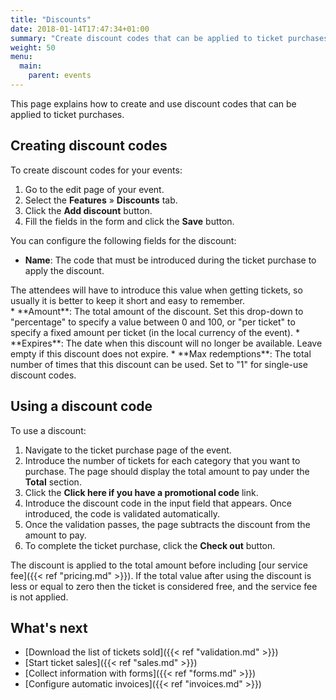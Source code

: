```yaml
---
title: "Discounts"
date: 2018-01-14T17:47:34+01:00
summary: "Create discount codes that can be applied to ticket purchases."
weight: 50
menu:
  main:
    parent: events
---
```


This page explains how to create and use discount codes that can be applied to ticket purchases.

## Creating discount codes

To create discount codes for your events:

1. Go to the edit page of your event.
2. Select the **Features** &raquo; **Discounts** tab.
3. Click the **Add discount** button.
4. Fill the fields in the form and click the **Save** button.

You can configure the following fields for the discount:

* **Name**: The code that must be introduced during the ticket purchase to apply the discount.
<aside class="note">
The attendees will have to introduce this value when getting tickets, so usually it is better to keep it short and easy to remember.
</aside>
* **Amount**: The total amount of the discount. Set this drop-down to "percentage" to specify a value between 0 and 100, or "per ticket" to specify a fixed amount per ticket (in the local currency of the event). 
* **Expires**: The date when this discount will no longer be available. Leave empty if this discount does not expire.
* **Max redemptions**: The total number of times that this discount can be used. Set to "1" for single-use discount codes.

## Using a discount code

To use a discount:

1. Navigate to the ticket purchase page of the event.
2. Introduce the number of tickets for each category that you want to purchase. The page should display the total amount to pay under the **Total** section.
3. Click the **Click here if you have a promotional code** link.
4. Introduce the discount code in the input field that appears. Once introduced, the code is validated automatically.
5. Once the validation passes, the page subtracts the discount from the amount to pay.
6. To complete the ticket purchase, click the **Check out** button.

The discount is applied to the total amount before including [our service fee]({{< ref "pricing.md" >}}). If the total value after using the discount is less or equal to zero then the ticket is considered free, and the service fee is not applied.

## What's next

* [Download the list of tickets sold]({{< ref "validation.md" >}})
* [Start ticket sales]({{< ref "sales.md" >}})
* [Collect information with forms]({{< ref "forms.md" >}})
* [Configure automatic invoices]({{< ref "invoices.md" >}})
